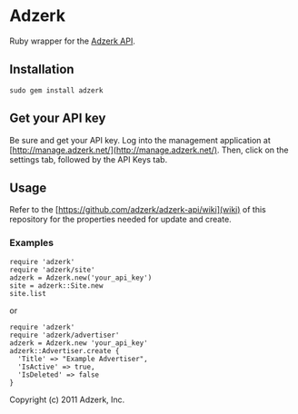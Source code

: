 # Adzerk

Ruby wrapper for the [Adzerk API](http://adzerk.com/).

## Installation

    sudo gem install adzerk
    
## Get your API key

Be sure and get your API key. Log into the management application at [http://manage.adzerk.net/](http://manage.adzerk.net/). Then, click on the settings tab, followed by the API Keys tab.

## Usage

Refer to the [https://github.com/adzerk/adzerk-api/wiki](wiki) of this repository for the properties needed for update and create. 

### Examples

    require 'adzerk'
    require 'adzerk/site'
    adzerk = Adzerk.new('your_api_key')
    site = adzerk::Site.new
    site.list

or

    require 'adzerk'
    require 'adzerk/advertiser'
    adzerk = Adzerk.new 'your_api_key'
    adzerk::Advertiser.create {
      'Title' => "Example Advertiser",
      'IsActive' => true,
      'IsDeleted' => false
    }

Copyright (c) 2011 Adzerk, Inc.